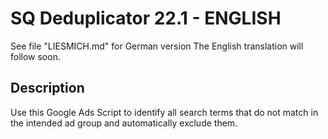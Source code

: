 # SQ Deduplicator 22.1 - ENGLISH
See file "LIESMICH.md" for German version
The English translation will follow soon.

## Description
Use this Google Ads Script to identify all search terms that do not match in the intended ad group and automatically exclude them.